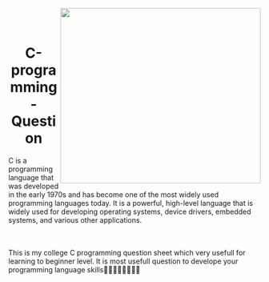 <img align="right" width = "400" height = "350" src = "https://thelittlelabs.com/wp-content/uploads/2020/11/C_Dribbble.gif"><br><br>
<h1 align = "center">C-programming-Question</h1>
C is a programming language that was developed in the early 1970s and has become one of the most widely used programming languages today. It is a powerful, high-level language that is widely used for developing operating systems, device drivers, embedded systems, and various other applications.

<br><br>This is my college C programming question sheet which very usefull for learning to beginner level. It is most usefull question to develope your programming language skills🧑‍💻👨‍💻👩‍💻👩‍💻 
<br><br>




